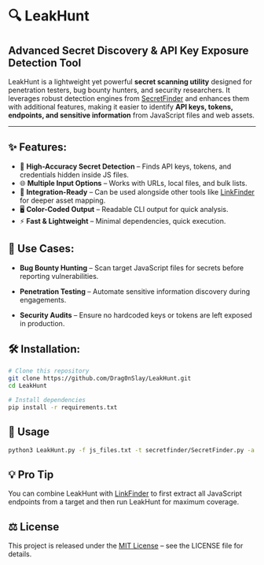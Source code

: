 # 🔍 LeakHunt
## Advanced Secret Discovery & API Key Exposure Detection Tool

LeakHunt is a lightweight yet powerful **secret scanning utility** designed for penetration testers, bug bounty hunters, and security researchers.
It leverages robust detection engines from [SecretFinder](https://github.com/m4ll0k/SecretFinder) and enhances them with additional features, making it easier to identify **API keys, tokens, endpoints, and sensitive information** from JavaScript files and web assets.

---
## ✨ Features:
- 🚀 **High-Accuracy Secret Detection** – Finds API keys, tokens, and credentials hidden inside JS files.
- 🌐 **Multiple Input Options** – Works with URLs, local files, and bulk lists.
- 🎯 **Integration-Ready** – Can be used alongside other tools like [LinkFinder](https://github.com/GerbenJavado/LinkFinder) for deeper asset mapping.
- 🖥 **Color-Coded Output** – Readable CLI output for quick analysis.
- ⚡ **Fast & Lightweight** – Minimal dependencies, quick execution.


## 📌 Use Cases:
- **Bug Bounty Hunting** – Scan target JavaScript files for secrets before reporting vulnerabilities.

- **Penetration Testing** – Automate sensitive information discovery during engagements.

- **Security Audits** – Ensure no hardcoded keys or tokens are left exposed in production.

## 🛠 Installation:
```bash
# Clone this repository
git clone https://github.com/Drag0nSlay/LeakHunt.git
cd LeakHunt

# Install dependencies
pip install -r requirements.txt
```

## 🚀 Usage
```bash
python3 LeakHunt.py -f js_files.txt -t secretfinder/SecretFinder.py -a "-o cli"
```

## 💡 Pro Tip
You can combine LeakHunt with [LinkFinder](https://github.com/GerbenJavado/LinkFinder) to first extract all JavaScript endpoints from a target and then run LeakHunt for maximum coverage.

## ⚖ License
This project is released under the [MIT License](https://github.com/Drag0nSlay/LeakHunt/tree/main?tab=MIT-1-ov-file) – see the LICENSE file for details.
